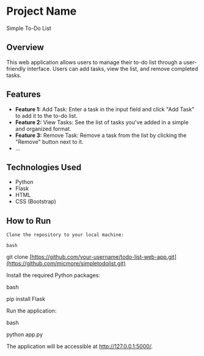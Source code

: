 # Project Name

Simple To-Do List

## Overview

This web application allows users to manage their to-do list through a user-friendly interface. Users can add tasks, view the list, and remove completed tasks.

## Features

- **Feature 1:** Add Task: Enter a task in the input field and click "Add Task" to add it to the to-do list.
- **Feature 2:** View Tasks: See the list of tasks you've added in a simple and organized format.
- **Feature 3:** Remove Task: Remove a task from the list by clicking the "Remove" button next to it.
- ...

## Technologies Used

- Python
- Flask
- HTML
- CSS (Bootstrap)

## How to Run

    Clone the repository to your local machine:

    bash

git clone [https://github.com/your-username/todo-list-web-app.git](https://github.com/micmore/simpletodolist.git)

Install the required Python packages:

bash

pip install Flask

Run the application:

bash

python app.py

The application will be accessible at http://127.0.0.1:5000/.



